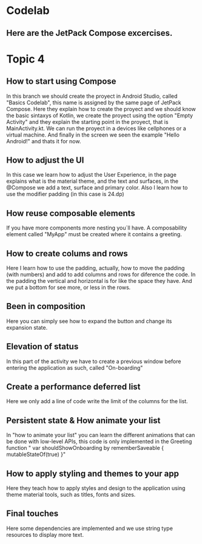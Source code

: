 # Codelab
## Here are the JetPack Compose excercises.

# Topic 4
## How to start using Compose
In this branch we should create the proyect in Android Studio, called "Basics Codelab", this name is assigned by the same page of JetPack Compose. Here they explain how to create the proyect and we should know the basic sintaxys of Kotlin, we create the proyect using the option "Empty Activity" and they explain the starting point in the proyect, that is MainActivity.kt. We can run the proyect in a devices like cellphones or a virtual machine. And finally in the screen we seen the example "Hello Android!" and thats it for now.

## How to adjust the UI
In this case we learn how to adjust the User Experience, in the page explains what is the material theme, and the text and surfaces, in the @Compose we add a text, surface and primary color. Also I learn how to use the modifier padding (in this case is 24.dp)

## How reuse composable elements
If you have more components more nesting you´ll have. A composability element called "MyApp" must be created where it contains a greeting.

## How to create colums and rows
Here I learn how to use the padding, actually, how to move the padding (with numbers) and add to add columns and rows for diference the code. In the padding the vertical and horizontal is for like the space they have. And we put a bottom for see more, or less in the rows.

## Been in composition
Here you can simply see how to expand the button and change its expansion state.

## Elevation of status
In this part of the activity we have to create a previous window before entering the application as such, called "On-boarding"

## Create a performance deferred list
Here we only add a line of code write the limit of the columns for the list.

## Persistent state & How animate your list
In "how to animate your list" you can learn the different animations that can be done with low-level APIs, this code is only implemented in the Greeting function " var shouldShowOnboarding by rememberSaveable { mutableStateOf(true) }"

## How to apply styling and themes to your app
Here they teach how to apply styles and design to the application using theme material tools, such as titles, fonts and sizes.

## Final touches
Here some dependencies are implemented and we use string type resources to display more text.
